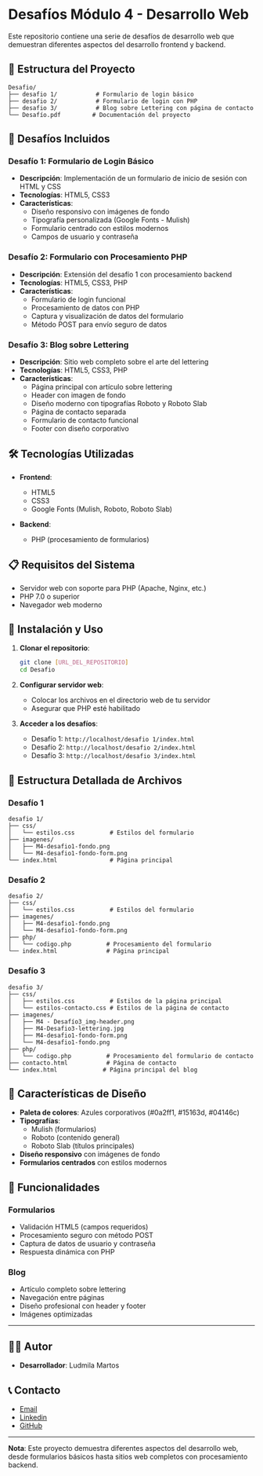 # Desafíos Módulo 4 - Desarrollo Web

Este repositorio contiene una serie de desafíos de desarrollo web que demuestran diferentes aspectos del desarrollo frontend y backend.

## 📁 Estructura del Proyecto

```
Desafio/
├── desafio 1/           # Formulario de login básico
├── desafio 2/           # Formulario de login con PHP
├── desafio 3/           # Blog sobre Lettering con página de contacto
└── Desafío.pdf         # Documentación del proyecto
```

## 🚀 Desafíos Incluidos

### Desafío 1: Formulario de Login Básico
- **Descripción**: Implementación de un formulario de inicio de sesión con HTML y CSS
- **Tecnologías**: HTML5, CSS3
- **Características**:
  - Diseño responsivo con imágenes de fondo
  - Tipografía personalizada (Google Fonts - Mulish)
  - Formulario centrado con estilos modernos
  - Campos de usuario y contraseña

### Desafío 2: Formulario con Procesamiento PHP
- **Descripción**: Extensión del desafío 1 con procesamiento backend
- **Tecnologías**: HTML5, CSS3, PHP
- **Características**:
  - Formulario de login funcional
  - Procesamiento de datos con PHP
  - Captura y visualización de datos del formulario
  - Método POST para envío seguro de datos

### Desafío 3: Blog sobre Lettering
- **Descripción**: Sitio web completo sobre el arte del lettering
- **Tecnologías**: HTML5, CSS3, PHP
- **Características**:
  - Página principal con artículo sobre lettering
  - Header con imagen de fondo
  - Diseño moderno con tipografías Roboto y Roboto Slab
  - Página de contacto separada
  - Formulario de contacto funcional
  - Footer con diseño corporativo

## 🛠️ Tecnologías Utilizadas

- **Frontend**:
  - HTML5
  - CSS3
  - Google Fonts (Mulish, Roboto, Roboto Slab)
  
- **Backend**:
  - PHP (procesamiento de formularios)

## 📋 Requisitos del Sistema

- Servidor web con soporte para PHP (Apache, Nginx, etc.)
- PHP 7.0 o superior
- Navegador web moderno

## 🚀 Instalación y Uso

1. **Clonar el repositorio**:
   ```bash
   git clone [URL_DEL_REPOSITORIO]
   cd Desafio
   ```

2. **Configurar servidor web**:
   - Colocar los archivos en el directorio web de tu servidor
   - Asegurar que PHP esté habilitado

3. **Acceder a los desafíos**:
   - Desafío 1: `http://localhost/desafio 1/index.html`
   - Desafío 2: `http://localhost/desafio 2/index.html`
   - Desafío 3: `http://localhost/desafio 3/index.html`

## 📁 Estructura Detallada de Archivos

### Desafío 1
```
desafio 1/
├── css/
│   └── estilos.css          # Estilos del formulario
├── imagenes/
│   ├── M4-desafio1-fondo.png
│   └── M4-desafio1-fondo-form.png
└── index.html               # Página principal
```

### Desafío 2
```
desafio 2/
├── css/
│   └── estilos.css          # Estilos del formulario
├── imagenes/
│   ├── M4-desafio1-fondo.png
│   └── M4-desafio1-fondo-form.png
├── php/
│   └── codigo.php          # Procesamiento del formulario
└── index.html              # Página principal
```

### Desafío 3
```
desafio 3/
├── css/
│   ├── estilos.css          # Estilos de la página principal
│   └── estilos-contacto.css # Estilos de la página de contacto
├── imagenes/
│   ├── M4 - Desafío3_img-header.png
│   ├── M4-Desafio3-lettering.jpg
│   ├── M4-desafio1-fondo-form.png
│   └── M4-desafio1-fondo.png
├── php/
│   └── codigo.php          # Procesamiento del formulario de contacto
├── contacto.html           # Página de contacto
└── index.html             # Página principal del blog
```

## 🎨 Características de Diseño

- **Paleta de colores**: Azules corporativos (#0a2ff1, #15163d, #04146c)
- **Tipografías**: 
  - Mulish (formularios)
  - Roboto (contenido general)
  - Roboto Slab (títulos principales)
- **Diseño responsivo** con imágenes de fondo
- **Formularios centrados** con estilos modernos

## 📝 Funcionalidades

### Formularios
- Validación HTML5 (campos requeridos)
- Procesamiento seguro con método POST
- Captura de datos de usuario y contraseña
- Respuesta dinámica con PHP

### Blog
- Artículo completo sobre lettering
- Navegación entre páginas
- Diseño profesional con header y footer
- Imágenes optimizadas


---

## 👨‍💻 Autor

- **Desarrollador**: Ludmila Martos

## 📞 Contacto

-  [Email](ludmilamartos@gmail.com)
-  [Linkedin](https://www.linkedin.com/in/ludmimar89/)
- [GitHub](https://github.com/Ludmimar)

---


**Nota**: Este proyecto demuestra diferentes aspectos del desarrollo web, desde formularios básicos hasta sitios web completos con procesamiento backend.
